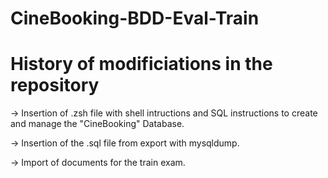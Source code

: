 # CineBooking-BDD-Eval-Train

# History of modificiations in the repository

-> Insertion of .zsh file with shell intructions and SQL instructions to create and manage the "CineBooking" Database.

-> Insertion of the .sql file from export with mysqldump.

-> Import of documents for the train exam.
